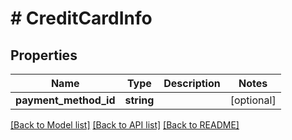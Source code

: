 # # CreditCardInfo

## Properties

Name | Type | Description | Notes
------------ | ------------- | ------------- | -------------
**payment_method_id** | **string** |  | [optional]

[[Back to Model list]](../../README.md#models) [[Back to API list]](../../README.md#endpoints) [[Back to README]](../../README.md)
